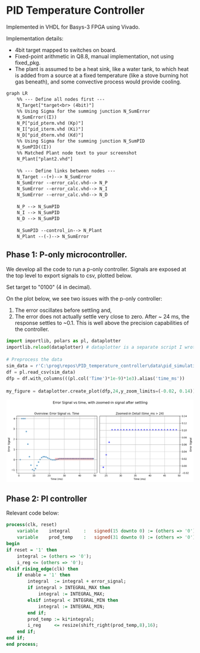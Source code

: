 # PID Temperature Controller
Implemented in VHDL for Basys-3 FPGA using Vivado. 

Implementation details:
* 4bit target mapped to switches on board.
* Fixed-point arithmetic in Q8.8, manual implementation, not using fixed_pkg. 
* The plant is assumed to be a heat sink, like a water tank, to which heat is added from a source at a fixed temperature (like a stove burning hot gas beneath), and some convective process would provide cooling. 

```mermaid
graph LR
    %% --- Define all nodes first ---
    N_Target["target<br> (4bit)"]
    %% Using Sigma for the summing junction N_SumError
    N_SumError((Σ))
    N_P["pid_pterm.vhd (Kp)"]
    N_I["pid_iterm.vhd (Ki)"]
    N_D["pid_dterm.vhd (Kd)"]
    %% Using Sigma for the summing junction N_SumPID
    N_SumPID((Σ))
    %% Matched Plant node text to your screenshot
    N_Plant["plant2.vhd"]

    %% --- Define links between nodes ---
    N_Target --(+)--> N_SumError
    N_SumError --error_calc.vhd--> N_P
    N_SumError --error_calc.vhd--> N_I
    N_SumError --error_calc.vhd--> N_D

    N_P --> N_SumPID
    N_I --> N_SumPID
    N_D --> N_SumPID

    N_SumPID --control_in--> N_Plant
    N_Plant --(-)--> N_SumError
```

## Phase 1: P-only microcontroller. 
We develop all the code to run a p-only controller. Signals are exposed at the top level to export signals to csv, plotted below.

Set target to "0100" (4 in decimal).

On the plot below, we see two issues with the p-only controller:
1. The error oscillates before settling and,
2. The error does not actually settle very close to zero. After ~ 24 ms, the response settles to ~0.1. This is well above the precision capabilities of the controller. 


```python
import importlib, polars as pl, dataplotter
importlib.reload(dataplotter) # dataplotter is a separate script I wrote to make the plots.  

# Preprocess the data
sim_data = r'C:\prog\repos\PID_temperature_controller\data\pid_simulation_data_ponly.csv'
df = pl.read_csv(sim_data)
dfp = df.with_columns(((pl.col('Time')*1e-9)*1e3).alias('time_ms'))

my_figure = dataplotter.create_plot(dfp,24,y_zoom_limits=(-0.02, 0.14))
```


    
![png](README_files/README_2_0.png)
    


## Phase 2: PI controller 

Relevant code below:
```vhdl
process(clk, reset)
    variable    integral     :   signed(15 downto 0) := (others => '0');
    variable    prod_temp    :   signed(31 downto 0) := (others => '0');
begin
if reset = '1' then
    integral := (others => '0');
    i_reg <= (others => '0');
elsif rising_edge(clk) then
    if enable = '1' then
        integral  := integral + error_signal;
        if integral > INTEGRAL_MAX then
            integral := INTEGRAL_MAX;
        elsif integral < INTEGRAL_MIN then
            integral := INTEGRAL_MIN;
        end if;
        prod_temp := ki*integral;
        i_reg     <= resize(shift_right(prod_temp,8),16);
    end if;
end if;
end process;
```


```python

```
